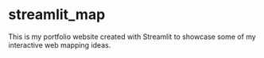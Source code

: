 # streamlit_map
This is my portfolio website created with Streamlit to showcase some of my interactive web mapping ideas.
